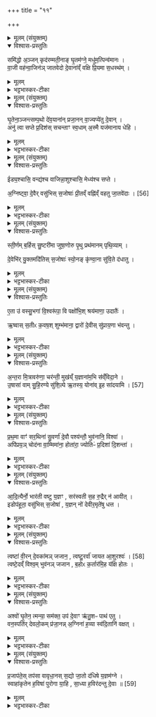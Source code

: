 +++
title = "११"

+++


<details><summary>मूलम् (संयुक्तम्)</summary>

समि॑द्धो अ॒ञ्जन्कृद॑रम्मती॒नाङ्घृ॒तम॑ग्ने॒ मधु॑म॒त्पिन्व॑मानः । वा॒जी वह॑न्वा॒जिन॑ञ्जातवेदो दे॒वाना॑व्ँवक्षि प्रि॒यमा स॒धस्थ॑म् ।
</details>

<details open><summary>विश्वास-प्रस्तुतिः</summary>

समि॑द्धो अ॒ञ्जन् कृद॑रम्मती॒नाङ् घृ॒तम॑ग्ने॒ मधु॑म॒त्पिन्व॑मानः ।  
वा॒जी वह॑न्वा॒जिन॑ञ् जातवेदो दे॒वाना॑व्ँ वक्षि प्रि॒यमा स॒धस्थ॑म् ।  
</details>

<details><summary>मूलम्</summary>

समि॑द्धो अ॒ञ्जन् कृद॑रम्मती॒नाङ् घृ॒तम॑ग्ने॒ मधु॑म॒त्पिन्व॑मानः ।  
वा॒जी वह॑न्वा॒जिन॑ञ् जातवेदो दे॒वाना॑व्ँ वक्षि प्रि॒यमा स॒धस्थ॑म् ।  
</details>

<details><summary>भट्टभास्कर-टीका</summary>

1अथ अश्वमेथे अश्वस्याप्रियः प्रयाजानां याज्याः एकादशसमिद्धो अञ्जन्निति ॥ त्रैष्टुभः सर्वोनुवाकः । अग्निकाण्डमध्ये वैश्वदेवं काण्डम् । तत्र प्रथमा - समिद्धः सन्दीप्तः । 'गतिरनन्तरः' इति गतेः प्रकृतिस्वरत्वम् । अञ्जन् प्रकाशयन् । अञ्जू व्यक्तिश्लक्ष्णगतिषु । कृदरं आवपनं कुसूलादिकं तत्स्थानीयं मतीनां ज्ञानानां चित्तं प्रकाशताम् । तादात्म्यात्ताच्छब्द्यम् । यद्वा - प्रतीनां मननीयानां हविषां कृदरं कृदरस्थानीयं आत्मीयं रूपं प्रकाशयन् । घृतं आज्यं मधुमत् मधुररसवत् पिन्वमानः पिन्वन् पिबन् । पिब सेचने इदानीं पानकर्मा । यद्वा - घृतमुदकं पिन्वमानः सिञ्चन् यागद्वारेण वर्षन् । हे अग्ने जातवेदः जातानां वेदितः । 'गतिकारकयोरपि' इत्यसुन् पूर्वपदप्रकृतिस्वरत्वं च । बहुव्रीहिर्वा - हे जातधन! वाजी बलवान् वेगवान्वा अश्वतुल्यो वा । वाजिनं इमं अश्वं प्रियं प्रीतिहेतुं अवहन् । देवानां सधस्थं सहस्थानं यत्र देवाः सहासते तत् स्थानं आवक्षि आवह प्रापय तेषां भोजनार्थम् । 'सुपि स्थः' इति कः । 'सधमाधस्थयोः' इति सधादेशः । वहेर्लेटि शपो लुक् ॥
</details>

<details><summary>मूलम् (संयुक्तम्)</summary>

घृ॒तेना॒ञ्जन्त्सम्प॒थो दे॑व॒याना॑न्प्रजा॒नन्वा॒ज्यप्ये॑तु दे॒वान् । अनु॑ त्वा सप्ते प्र॒दिश॑स्सचन्ताꣳ स्व॒धाम॒स्मै यज॑मानाय धेहि ।
</details>

<details open><summary>विश्वास-प्रस्तुतिः</summary>

घृ॒तेना॒ञ्जन्त्सम्प॒थो दे॑व॒याना॑न् प्रजा॒नन् वा॒ज्यप्ये॑तु दे॒वान् ।  
अनु॑ त्वा सप्ते प्र॒दिश॑स् सचन्ताꣳ स्व॒धाम् अ॒स्मै यज॑मानाय धेहि ।
</details>

<details><summary>मूलम्</summary>

घृ॒तेना॒ञ्जन्त्सम्प॒थो दे॑व॒याना॑न् प्रजा॒नन् वा॒ज्यप्ये॑तु दे॒वान् ।  
अनु॑ त्वा सप्ते प्र॒दिश॑स् सचन्ताꣳ स्व॒धाम् अ॒स्मै यज॑मानाय धेहि ।
</details>

<details><summary>भट्टभास्कर-टीका</summary>

2अथ द्वितीया - घृतेनेति ॥ घृतेन हुतेन हेतुना अयं वाजी अश्वः देवयानान् देवा यैर्गच्छन्ति तान् पथः मार्गान् अपितृयाणान् अञ्जन् प्रकाशयन् समेतु सङ्गच्छतु । एत्विति वक्ष्यमाणमत्रापि सम्बध्यते । यद्वा - देवयानान् पथः समञ्जन् सम्यक् प्रकाशयन् जानन् प्रजानन् देवानामप्येतु देवैरेकीभवतु । हे सप्ते अश्व! त्वं प्रदिशः प्रधाना दिशः अन्याश्च अनुसचन्तां अनुसेवन्तां आनुकूल्यं त्वयि भजन्ताम् । त्वमप्यस्मै यजमानाय स्वधा अन्नं धेहि देहि ॥
</details>

<details><summary>मूलम् (संयुक्तम्)</summary>

ईड्य॒श्चासि॒ वन्द्य॑श्च वाजिन्ना॒शुश्चासि॒ मेध्य॑श्च सप्ते । अ॒ग्निष्ट्वा॑ [56]  
दे॒वैर्वसु॑भिस्स॒जोषाः॑ प्री॒तव्ँवह्नि॑व्ँवहतु जा॒तवे॑दाः ।
</details>

<details open><summary>विश्वास-प्रस्तुतिः</summary>

ईड्य॒श्चासि॒ वन्द्य॑श्च वाजिन्ना॒शुश्चासि॒ मेध्य॑श्च सप्ते ।  

अ॒ग्निष्ट्वा॒ दे॒वैर् वसु॑भिस् स॒जोषाः॑ प्री॒तव्ँ वह्नि॑व्ँ वहतु जा॒तवे॑दाः । [56]  
</details>

<details><summary>मूलम्</summary>

ईड्य॒श्चासि॒ वन्द्य॑श्च वाजिन्ना॒शुश्चासि॒ मेध्य॑श्च सप्ते ।  

अ॒ग्निष्ट्वा॒ दे॒वैर् वसु॑भिस् स॒जोषाः॑ प्री॒तव्ँ वह्नि॑व्ँ वहतु जा॒तवे॑दाः । [56]  
</details>

<details><summary>भट्टभास्कर-टीका</summary>

3अथ तृतीया - ईड्य इति ॥ हे वाजिन्! अन्नहेतो सप्ते सर्पक अश्व ईड्यः स्तुत्यः असि । त्वं वन्द्यः नमस्कार्यश्चासि । 'ईडवन्दनृशंस' इत्याद्युदात्तत्वम् । 'चवायोगे प्रथमा ' इत्याख्यातं न निहन्यते । आशुश्च शीघ्रश्चासि । पुर्ववन्निघाताभावः । मेध्यो मेधार्हश्चासि । अयमग्निः वसुभिः देवैः सजोषाः समानप्रीतिः । 'समानस्य छन्दसि' इति सभावः । जातवेदाः जातानां वेदिता त्वं प्रीतं तृप्तं वह्निं वोढारं वहतु प्रापयतु देवसकाशम् । 'युष्मत्तत्त' इत्यादिना संहितायां षत्वम् ॥
</details>

<details><summary>मूलम् (संयुक्तम्)</summary>

स्ती॒र्णम्ब॒र्हिस्सु॒ष्टरी॑मा जुषा॒णोरु पृ॒थु प्रथ॑मानम्पृथि॒व्याम् । दे॒वेभि॑र्यु॒क्तमदि॑तिस्स॒जोषाः॑ स्यो॒नङ्कृ॑ण्वा॒ना सु॑वि॒ते द॑धातु ।
</details>

<details open><summary>विश्वास-प्रस्तुतिः</summary>

स्ती॒र्णम् ब॒र्हिस् सु॒ष्टरी॑मा जुषा॒णोरु पृ॒थु प्रथ॑मानम् पृथि॒व्याम् ।  

दे॒वेभि॑र् यु॒क्तमदि॑तिस् स॒जोषाः॑ स्यो॒नङ् कृ॑ण्वा॒ना सु॑वि॒ते द॑धातु ।
</details>

<details><summary>मूलम्</summary>

स्ती॒र्णम् ब॒र्हिस् सु॒ष्टरी॑मा जुषा॒णोरु पृ॒थु प्रथ॑मानम् पृथि॒व्याम् ।  

दे॒वेभि॑र् यु॒क्तमदि॑तिस् स॒जोषाः॑ स्यो॒नङ् कृ॑ण्वा॒ना सु॑वि॒ते द॑धातु ।
</details>

<details><summary>भट्टभास्कर-टीका</summary>

4चतुर्थी - स्तीर्णमिति ॥ स्तीर्णं बर्हिः । गतम् । सुष्टरीम शोभनस्तरणम् । स्तृणातेरौणादिक इमनिच्, वर्णव्यत्ययेन दीर्घत्वम् । बहुव्रीहौ सुषामादित्वात् षत्वम् । 'सोर्मनसी' इत्युत्तरपदाद्युदात्तत्वम् । 'अन्येषामपि दृश्यते' इति संहितायां दीर्घत्वम् । उरु महत् पृथु विस्तीर्णं भूयोपि पृथिव्यां प्रथमानं यावदियं पृथिवी विस्तीर्णा मही तावत्प्रथमानं देवेभिः देवैः युक्तं जुषाणा जुषमाणा सेवमाना । छान्दसः शपो लुक्, व्यत्ययेन सार्वधातुकानुदात्तत्वाभावः । सजोषाः समानप्रीतिः । देवैः । अदितिः देवमाता स्योनं सुखस्थानं कुर्वाणा सुविते सुगते शोभना गतिर्यत्र तत्र स्थाने इमं अश्वं दधातु स्थापयतु । 'तन्वादीनां छन्दसि बहुलम्' इति सोरुवङादेशः । विकृतत्वादनवग्रहः । 'नञ्सुभ्यां' इत्युत्तरपदान्तोदात्तत्वम् ॥
</details>

<details><summary>मूलम् (संयुक्तम्)</summary>

ए॒ता उ॑ वस्सु॒भगा॑ वि॒श्वरू॑पा॒ वि पक्षो॑भि॒श्श्रय॑माणा॒ उदातैः॑ । ऋ॒ष्वास्स॒तीᳵ क॒वष॒श्शुम्भ॑माना॒ द्वारो॑ दे॒वीस्सु॑प्राय॒णा भ॑वन्तु ।
</details>

<details open><summary>विश्वास-प्रस्तुतिः</summary>

ए॒ता उ॑ वस्सु॒भगा॑ वि॒श्वरू॑पा॒ वि पक्षो॑भि॒श् श्रय॑माणा॒ उदातैः॑ ।  

ऋ॒ष्वास् स॒तीᳵ क॒वष॒श् शुम्भ॑माना॒ द्वारो॑ दे॒वीस् सु॑प्राय॒णा भ॑वन्तु ।
</details>

<details><summary>मूलम्</summary>

ए॒ता उ॑ वस्सु॒भगा॑ वि॒श्वरू॑पा॒ वि पक्षो॑भि॒श् श्रय॑माणा॒ उदातैः॑ ।  

ऋ॒ष्वास् स॒तीᳵ क॒वष॒श् शुम्भ॑माना॒ द्वारो॑ दे॒वीस् सु॑प्राय॒णा भ॑वन्तु ।
</details>

<details><summary>भट्टभास्कर-टीका</summary>

5पञ्चमी - एता इति ॥ उ इत्यवधारणे । एता एव सत्यः एतादृश्य एव सर्वाः कीदृश्यः सुभगाः शोभनश्रीकाः । आद्युदात्तात् 'द्व्यचश्छन्दसि' इत्युत्तरपदाद्युदात्तत्वम् । विश्वरूपाः नानारूपाः । 'बहुव्रीहौ विश्वं संज्ञायाम्' इति पूर्वपदान्तोदात्तत्वम् । पक्षोभिः पक्षस्थानीयैः आतैः दिग्भिः स [ता] ह्युछ्रियमाणा ऋष्वा महत्यः गतागतपर्याप्ताः । ऋष गतौ, औणादिको वप्रत्ययः । सतीः सत्यः एवंगुणा एव सर्वदा भवन्त्यः । 'वा छन्दसि' इति पूर्वसवर्णदीर्घत्वम् । कवषः कवाटवत्यः तेन शुम्भमानाः । 'सुपां सुलुक्' इति स्वादेशः । यद्वा - 'तदाचष्टे' इति णिजन्तात् क्विप् । कवषः कवाटवत्यः ईदृश्यो द्वारो देव्यः सुप्रायणाः सुखेन प्राप्याः युष्माकं हे ऋत्विग्यजमानाः । भवन्तु । 'छन्दसि गत्यर्थेभ्यः' इति विच् ॥
</details>

<details><summary>मूलम् (संयुक्तम्)</summary>

अ॒न्त॒रा मि॒त्रावरु॑णा॒ चर॑न्ती॒ मुख॑य्ँय॒ज्ञाना॑म॒भि स॑व्ँविदा॒ने । उ॒षासा॑ वाम् [57]  
सु॒हि॒र॒ण्ये सु॑शि॒ल्पे ऋ॒तस्य॒ योना॑वि॒ह सा॑दयामि ।
</details>

<details open><summary>विश्वास-प्रस्तुतिः</summary>

अ॒न्त॒रा मि॒त्रावरु॑णा॒ चर॑न्ती॒ मुख॑य्ँ य॒ज्ञाना॑म॒भि स॑व्ँविदा॒ने ।   
उ॒षासा॑ वाम्  सु॒हि॒रण्ये सु॑शि॒ल्पे ऋ॒तस्य॒ योना॑व् इ॒ह सा॑दयामि । [57]  
</details>

<details><summary>मूलम्</summary>

अ॒न्त॒रा मि॒त्रावरु॑णा॒ चर॑न्ती॒ मुख॑य्ँ य॒ज्ञाना॑म॒भि स॑व्ँविदा॒ने ।   
उ॒षासा॑ वाम्  सु॒हि॒रण्ये सु॑शि॒ल्पे ऋ॒तस्य॒ योना॑व् इ॒ह सा॑दयामि । [57]  
</details>

<details><summary>भट्टभास्कर-टीका</summary>

6अथ षष्ठी - अन्तरेति ॥ मित्रावरुणत्वादेवाहोरात्रयोस्ताच्छब्द्यम् । 'अन्तरान्तरेण' इति द्वितीया । मित्रावरुणयोः अहोरात्रयोर्मध्ये । 'सुपां सुलुक्' इत्याकारः । 'देवताद्वन्द्वे च' इत्यानङ् । चरन्ती चरन्त्यौ । पूर्ववत् सवर्णदीर्घत्वम् । यज्ञानां मुखं प्रारम्भमभिलक्ष्य संविदाने ऐकमत्यं गते । 'समोगमृच्छि' इत्यात्मने पदम् । सुहिरण्ये शोभनं हितत्वं रमणीयत्वं च ययोः सुशिल्पे शोभननैपुण्ये । उभयत्र 'नञ्सुभ्याम्' इत्युत्तरपदान्तोदात्तत्वम् । ईदृश्यौ उषासा उषसौ । पूर्ववदाकारः, छान्दसो वर्णविकारः । पूर्वस्य उषसोवस्थाया द्वयोरहोरत्रयोरपि विद्यमानत्वात् द्वित्वम् । ऋतस्य यज्ञस्य योनौ इह अश्वे सादयामि स्थापयामि । निमित्तात्सप्तमी, अश्वनिमित्तमद्यप्रवर्तयामि । वां युवयोर्यज्ञस्य योनौ हे दम्पती! । यद्वा - होतारावेवोच्येते उषासेति, मित्रावरुणौ देवते अन्तराप्रवर्तमानौ अहोरात्रौ यज्ञयोगार्थं स्थापयामीति । समानमन्यत् ॥
</details>

<details><summary>मूलम् (संयुक्तम्)</summary>

प्र॒थ॒मा वाꣳ॑ सर॒थिना॑ सु॒वर्णा॑ दे॒वौ पश्य॑न्तौ॒ भुव॑नानि॒ विश्वा॑ । अपि॑प्रय॒ञ्चोद॑ना वा॒म्मिमा॑ना॒ होता॑रा॒ ज्योतिᳶ॑ प्र॒दिशा॑ दि॒शन्ता॑ ।
</details>

<details open><summary>विश्वास-प्रस्तुतिः</summary>

प्र॒थ॒मा वाꣳ॑ सर॒थिना॑ सु॒वर्णा॑ दे॒वौ पश्य॑न्तौ॒ भुव॑नानि॒ विश्वा॑ ।  
अपि॑प्रय॒ञ् चोद॑ना वा॒म्मिमा॑ना॒ होता॑रा॒ ज्योतिᳶ॑ प्र॒दिशा॑ दि॒शन्ता॑ ।
</details>

<details><summary>मूलम्</summary>

प्र॒थ॒मा वाꣳ॑ सर॒थिना॑ सु॒वर्णा॑ दे॒वौ पश्य॑न्तौ॒ भुव॑नानि॒ विश्वा॑ ।  
अपि॑प्रय॒ञ् चोद॑ना वा॒म्मिमा॑ना॒ होता॑रा॒ ज्योतिᳶ॑ प्र॒दिशा॑ दि॒शन्ता॑ ।
</details>

<details><summary>भट्टभास्कर-टीका</summary>

7सप्तमी - प्रथमा वामिति ॥ हे दम्पति! युवां युवयोरर्थाय ईदृशौ देवा होतारौ अपिप्रयं प्रीणयामि । प्रीञ् तर्पणे, छान्दसो लङ्, 'बहुलं छन्दसि' इति शपः श्लुः, ' नाभ्यस्तस्य' इति गुणाभावो व्यत्ययेन प्रवर्तते । कीदृशौ - प्रथमा प्रथमौ प्रधानौ । पूर्ववदाकारः । सरथिना सरथिनौ समानरथः सरथः तद्वन्तौ । सुवर्णा शोभनवर्णौ देवौ दीप्तिमन्तौ विश्वा भुवनानि भूतजातानि वां युवयोः चोदना चोदितानि विहितानि कर्माणि । पूर्ववदाकारः । मिमाना । यद्वा - चोदना चोदनौ कर्मणा मिमाना मानकुशलौ ज्योतिः प्रकाशं प्रदिशा प्रधानदिग्भिः दिशन्ता विसृजन्तौ । सर्वत्रैवाकारः ॥
</details>

<details><summary>मूलम् (संयुक्तम्)</summary>

आ॒दि॒त्यैर्नो॒ भार॑ती वष्टु य॒ज्ञꣳ सर॑स्वती स॒ह रु॒द्रैर्न॑ आवीत् । इडोप॑हूता॒ वसु॑भिस्स॒जोषा॑ य॒ज्ञन्नो॑ देवीर॒मृते॑षु धत्त ।
</details>

<details open><summary>विश्वास-प्रस्तुतिः</summary>

आ॒दि॒त्यैर्नो॒ भार॑ती वष्टु य॒ज्ञꣳ , सर॑स्वती स॒ह रु॒द्रैर् न॑ आवीत् ।  
इडोप॑हूता॒ वसु॑भिस् स॒जोषा॑ , य॒ज्ञन् नो॑ देवीर॒मृते॑षु धत्त ।  
</details>

<details><summary>मूलम्</summary>

आ॒दि॒त्यैर्नो॒ भार॑ती वष्टु य॒ज्ञꣳ , सर॑स्वती स॒ह रु॒द्रैर् न॑ आवीत् ।  
इडोप॑हूता॒ वसु॑भिस् स॒जोषा॑ , य॒ज्ञन् नो॑ देवीर॒मृते॑षु धत्त ।  
</details>

<details><summary>भट्टभास्कर-टीका</summary>

8अष्टमी - आदित्यैरिति ॥ आदित्यैस्सह नः अस्माकं यज्ञं भारती देवी वष्टु कामयताम् । वश कान्तौ । रुद्रैस्सह सरस्वती देवी नः अस्मान् आवीत् अवतु । अस्माकं वा यज्ञमवतु । छान्दसो लुङ् । इडा देवी अस्माभिः आहूता वसुभिः सजोषाः समानप्रीतिः अस्माकमवत्वित्येव । किं बहुना, देवी देव्यः यूयं तिस्रोपि इडा सरस्वती भरती च नः अस्माकं यज्ञं अमृतेषु अविद्यमानमरणेषु देवेषु धत्त स्थापयत । 'नङो जरमर' इत्युत्तरपदाद्युदात्तत्वम् ॥
</details>

<details><summary>मूलम् (संयुक्तम्)</summary>

त्वष्टा॑ वी॒रन्दे॒वका॑मञ्जजान॒ त्वष्टु॒रर्वा॑ जायत आ॒शुरश्वः॑ । [58]  
त्वष्टे॒दव्ँविश्व॒म्भुव॑नञ्जजान ब॒होᳵ क॒र्तार॑मि॒ह य॑क्षि होतः ।
</details>

<details open><summary>विश्वास-प्रस्तुतिः</summary>

त्वष्टा॑ वी॒रन् दे॒वका॑मञ् जजान॒ , त्वष्टु॒रर्वा॑ जायत आ॒शुरश्वः॑ । [58]  
त्वष्टे॒दव्ँ विश्व॒म् भुव॑नञ् जजान , ब॒होᳵ क॒र्तार॑मि॒ह य॑क्षि होतः ।
</details>

<details><summary>मूलम्</summary>

त्वष्टा॑ वी॒रन् दे॒वका॑मञ् जजान॒ , त्वष्टु॒रर्वा॑ जायत आ॒शुरश्वः॑ । [58]  
त्वष्टे॒दव्ँ विश्व॒म् भुव॑नञ् जजान , ब॒होᳵ क॒र्तार॑मि॒ह य॑क्षि होतः ।
</details>

<details><summary>भट्टभास्कर-टीका</summary>

9नवमी - त्वष्टेति ॥ त्वष्टा देवः वीरं विक्रान्तं देवकामं देवान् कामयमानम् । 'शीलिकामि' इति णः, पूर्वपदप्रकृतिस्वरत्वं च । जजान जनयति । तस्मादेवं बहोः सर्वस्य कर्तारं त्वष्टारं हे होतः! इह अस्मिन् कर्मणि यक्षि यज । लेटि 'बहुलं छन्दसि' इति शपो लुक् ॥
</details>

<details><summary>मूलम् (संयुक्तम्)</summary>

अश्वो॑ घृ॒तेन॒ त्मन्या॒ सम॑क्त॒ उप॑ दे॒वाꣳ ऋ॑तु॒शᳶ पाथ॑ एतु । वन॒स्पति॑र्देवलो॒कम्प्र॑जा॒नन्न॒ग्निना॑ ह॒व्या स्व॑दि॒तानि॑ वक्षत् ।
</details>

<details open><summary>विश्वास-प्रस्तुतिः</summary>

अश्वो॑ घृ॒तेन॒ त्मन्या॒ सम॑क्त॒ उप॑ दे॒वाꣳ ऋ॑तु॒शᳶ पाथ॑ एतु ।  
वन॒स्पति॑र् देवलो॒कम् प्र॑जा॒नन्न् अ॒ग्निना॑ ह॒व्या स्व॑दि॒तानि॑ वक्षत् ।
</details>

<details><summary>मूलम्</summary>

अश्वो॑ घृ॒तेन॒ त्मन्या॒ सम॑क्त॒ उप॑ दे॒वाꣳ ऋ॑तु॒शᳶ पाथ॑ एतु ।  
वन॒स्पति॑र् देवलो॒कम् प्र॑जा॒नन्न् अ॒ग्निना॑ ह॒व्या स्व॑दि॒तानि॑ वक्षत् ।
</details>

<details><summary>भट्टभास्कर-टीका</summary>

10दशमी - अश्व इति ॥ अश्वोऽयं घृतेन समक्तः सर्वात्मना अभ्यक्तः त्मना आत्मनैव सुभावत एव स्वादुभूत इति यावत् । 'सुपां सुलुक्' इति 'मन्त्रेष्वाङ्यादेः' इत्याकारलोपः । पाथोऽन्नं स्वादु भूत्वा देवानुपैतु उपगच्छतु ऋतुशः ऋतावृतौ काले 'सङ्कैयकवचनाच्च' इति शस् । देवानित्यस्मिन् नकारस्य 'दीर्घादटि समानपादे' इति संहितायां रुत्वम् । वनस्पतिः वानस्पत्योऽग्निः । विकारे प्रकृतिशब्दः सुट्स्वरावुक्तौ । देवलोकं प्रजानन् अग्निना आहवनीयेन सह स्वदितानि स्वादूकृतानि हव्या हव्यानि वक्षत् वहतु । 'शेश्छन्दसि' इति लोपः । वहेर्लेटि 'सिब्बहुलं लेटि' इति सिप् ॥
</details>

<details><summary>मूलम् (संयुक्तम्)</summary>

प्र॒जाप॑ते॒स्तप॑सा वावृधा॒नस्स॒द्यो जा॒तो द॑धिषे य॒ज्ञम॑ग्ने । स्वाहा॑कृतेन ह॒विषा॑ पुरोगा या॒हि सा॒ध्या ह॒विर॑दन्तु दे॒वाः ॥ [59]  
</details>

<details open><summary>विश्वास-प्रस्तुतिः</summary>

प्र॒जाप॑ते॒स् तप॑सा वावृधा॒नस् स॒द्यो जा॒तो द॑धिषे य॒ज्ञम॑ग्ने ।   
स्वाहा॑कृतेन ह॒विषा॑ पुरोगा या॒हि , सा॒ध्या ह॒विर॑दन्तु दे॒वाः ॥ [59]  
</details>

<details><summary>मूलम्</summary>

प्र॒जाप॑ते॒स् तप॑सा वावृधा॒नस् स॒द्यो जा॒तो द॑धिषे य॒ज्ञम॑ग्ने ।   
स्वाहा॑कृतेन ह॒विषा॑ पुरोगा या॒हि , सा॒ध्या ह॒विर॑दन्तु दे॒वाः ॥ [59]  
</details>

<details><summary>भट्टभास्कर-टीका</summary>

11एकादशी - प्रजापतेरिति ॥ प्रजापतेः यजमानस्य तपसाअनेन कर्मणा वावृधानः वर्धमामः । छान्दसस्य लिटः कानजादेशः । सद्योजातः जातमात्र एव यज्ञं अध्वरं दधिषे धारयसि अग्ने । छान्दसो लिट् । स्वाहाकृतेन स्वाहाकारेण संस्कृतेन अनेन हविषा सह याहि गच्छ देवान् । स्वाहाशब्दस्य ऊर्यादित्वेन गतित्वात् 'गतिरनन्तरः' इति पूर्वपदप्रकृतिस्वरत्वम् । हे पुरोगाः प्रथमगामिन् । 'जनसन' इति विट्, 'विड्वनोः' इत्यात्वम् । साध्या साधितेन हविषा । यद्वा - साधु याहि साधु हविरदन्तु देवाः । 'सुपां सुलुक्' इति विभक्तेः ध्यादेशः टिलोपः, उदात्तनिवृत्तिस्वरेण विभक्तेरुदात्तत्वम् ॥

इति भट्टभास्करमिश्रविरचिते यजुर्वेदभाष्ये ज्ञानयज्ञाख्ये पञ्चमे काण्डे प्रथमे प्रपाठके एकादशोनुवाकः ॥

समाप्तः प्रपाठकः ॥  

</details>